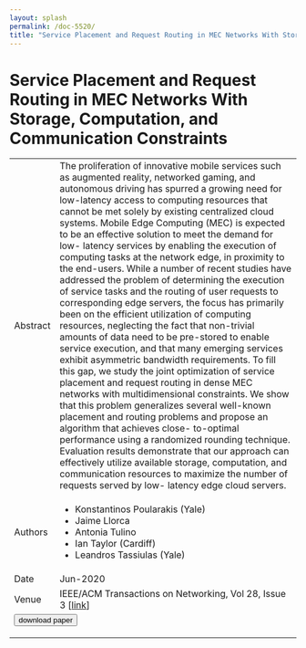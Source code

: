 ```yaml
---
layout: splash
permalink: /doc-5520/
title: "Service Placement and Request Routing in MEC Networks With Storage, Computation, and Communication Constraints"
---
```


# Service Placement and Request Routing in MEC Networks With Storage, Computation, and Communication Constraints

<table>
    <tbody>
    <tr>
        <td>Abstract</td>
        <td>The proliferation of innovative mobile services such as augmented reality, networked gaming, and autonomous driving has spurred a growing need for low-latency access to computing resources that cannot be met solely by existing centralized cloud systems. Mobile Edge Computing (MEC) is expected to be an effective solution to meet the demand for low- latency services by enabling the execution of computing tasks at the network edge, in proximity to the end-users. While a number of recent studies have addressed the problem of determining the execution of service tasks and the routing of user requests to corresponding edge servers, the focus has primarily been on the efficient utilization of computing resources, neglecting the fact that non-trivial amounts of data need to be pre-stored to enable service execution, and that many emerging services exhibit asymmetric bandwidth requirements. To fill this gap, we study the joint optimization of service placement and request routing in dense MEC networks with multidimensional constraints. We show that this problem generalizes several well-known placement and routing problems and propose an algorithm that achieves close- to-optimal performance using a randomized rounding technique. Evaluation results demonstrate that our approach can effectively utilize available storage, computation, and communication resources to maximize the number of requests served by low- latency edge cloud servers.</td>
    </tr>
    <tr>
        <td>Authors</td>
        <td>
            <ul>
                <li>Konstantinos Poularakis (Yale)</li>
                <li>Jaime Llorca</li>
                <li>Antonia Tulino</li>
                <li>Ian Taylor (Cardiff)</li>
                <li>Leandros Tassiulas (Yale)</li>
            </ul>
        </td>
    </tr>
    <tr>
        <td>Date</td>
        <td>Jun-2020</td>
    </tr>
    <tr>
        <td>Venue</td>
        <td>IEEE/ACM Transactions on Networking, Vol 28, Issue 3 [<a href="https://ieeexplore.ieee.org/document/9055440">link</a>]</td>
    </tr>
        <tr>
            <td colspan="2">
                <form method="get" action="https://ieeexplore.ieee.org/document/9055440">
                    <button type="submit">download paper</button>
                </form>
            </td>
        </tr>
    </tbody>
</table>
